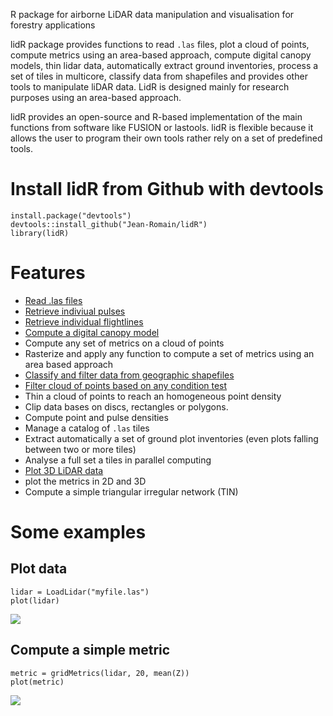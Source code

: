 R package for airborne LiDAR data manipulation and visualisation for forestry applications

lidR package provides functions to read `.las` files, plot a cloud of points, compute metrics using an area-based approach, compute digital canopy models, thin lidar data, automatically extract ground inventories, process a set of tiles in multicore, classify data from shapefiles and provides other tools to manipulate liDAR data. LidR is designed mainly for research purposes using an area-based approach.

lidR provides an open-source and R-based implementation of the main functions from software like FUSION or lastools. lidR is flexible because it allows the user to program their own tools rather rely on a set of predefined tools.

# Install lidR from Github with devtools

    install.package("devtools")
    devtools::install_github("Jean-Romain/lidR")
    library(lidR)
    
# Features 

- [Read .las files](http://jean-romain.github.io/lidR/loadLidar.html)
- [Retrieve indiviual pulses](http://jean-romain.github.io/lidR/loadLidar.html#dynamically-computed-fields)
- [Retrieve individual flightlines](http://jean-romain.github.io/lidR/loadLidar.html#dynamically-computed-fields)
- [Compute a digital canopy model](http://jean-romain.github.io/lidR/canopy.html)
- Compute any set of metrics on a cloud of points
- Rasterize and apply any function to compute a set of metrics using an area based approach
- [Classify and filter data from geographic shapefiles](http://jean-romain.github.io/lidR/classifyFromShapefile.html)
- [Filter cloud of points based on any condition test](http://jean-romain.github.io/lidR/extract.html)
- Thin a cloud of points to reach an homogeneous point density
- Clip data bases on discs, rectangles or polygons.
- Compute point and pulse densities
- Manage a catalog of `.las` tiles
- Extract automatically a set of ground plot inventories (even plots falling between two or more tiles)
- Analyse a full set a tiles in parallel computing
- [Plot 3D LiDAR data](http://jean-romain.github.io/lidR/plotLidar.html)
- plot the metrics in 2D and 3D 
- Compute a simple triangular irregular network (TIN)
    
# Some examples
     
## Plot data

	lidar = LoadLidar("myfile.las")
	plot(lidar)

![](https://github.com/Jean-Romain/lidR/blob/gh-pages/images/plot3d_1.jpg)

## Compute a simple metric

    metric = gridMetrics(lidar, 20, mean(Z))
    plot(metric)

![](https://github.com/Jean-Romain/lidR/blob/gh-pages/images/gridMetrics-mean.jpg)
